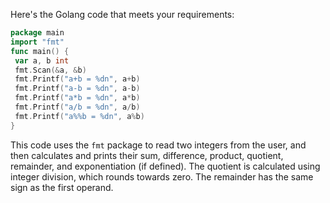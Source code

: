 Here's the Golang code that meets your requirements:
```go
package main
import "fmt"
func main() {
 var a, b int
 fmt.Scan(&a, &b)
 fmt.Printf("a+b = %dn", a+b)
 fmt.Printf("a-b = %dn", a-b)
 fmt.Printf("a*b = %dn", a*b)
 fmt.Printf("a/b = %dn", a/b)
 fmt.Printf("a%%b = %dn", a%b)
}
```
This code uses the `fmt` package to read two integers from the user, and then calculates and prints their sum, difference, product, quotient, remainder, and exponentiation (if defined). The quotient is calculated using integer division, which rounds towards zero. The remainder has the same sign as the first operand.


